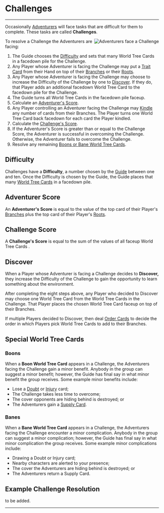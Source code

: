 # Challenges

---

Occasionally [Adventurers](_docs/Introduction/Basics.md##Adventurer) will face tasks that are difficult for them to complete. These tasks are called **Challenges**.

<img align="right" src="Challenge.png" alt="Adventurers face a Challenge">

To resolve a Challenge the Adventurers are facing:
1. The Guide chooses the [Difficulty](Challenges##Difficulty) and sets that many World Tree Cards in a facedown pile for the Challenge. 
2. Any Player whose Adventurer is facing the Challenge may put a [Trait Card](TraitCards) from their Hand on top of their [Branches](CardZones##Branches) or their [Roots](CardZones##Roots).
2. Any Player whose Adventurer is facing the Challenge may choose to increase the Difficulty of the Challenge by one to [Discover](Challenges##Discover). If they do, that Player adds an additional facedown World Tree Card to the facedown pile for the Challenge.
3. The Guide turns all World Tree Cards in the facedown pile faceup.
4. Calculate an [Adventurer's Score](Challenges##Adventurer%20Score). 
6. Any Player controlling an Adventurer facing the Challenge may [Kindle](CardZones##Kindling) any number of cards from their Branches. The Player turns one World Tree Card back facedown for each card the Player kindled.
7. Calculate the [Challenge's Score](Challenges##Challenge%20Score).
8. If the Adventurer's Score is greater than or equal to the Challenge Score, the Adventurer is successful in overcoming the Challenge. Otherwise, the Adventurer fails to overcome the Challenge. 
9. Resolve any remaining [Boons or Bane World Tree Cards](Challenges##Special%20World%20Tree%20Cards). 

## Difficulty

Challenges have a **Difficulty**, a number chosen by the [Guide](_docs/Introduction/Basics.md###Guide) between one and ten. Once the Difficulty is chosen by the Guide, the Guide places that many [World Tree Cards](WorldTreeCards) in a facedown pile. 

## Adventurer Score

An **Adventurer's Score** is equal to the value of the top card of their Player's [Branches](CardZones##Branches) plus the top card of their Player's [Roots](CardZones##Roots). 

## Challenge Score

A **Challenge's Score** is equal to the sum of the values of all faceup World Tree Cards .

## Discover

When a Player whose Adventurer is facing a Challenge decides to **Discover,** they increase the Difficulty of the Challenge to gain the opportunity to learn something about the environment. 

After completing the eight steps above, any Player who decided to Discover may choose one World Tree Card from the World Tree Cards in the Challenge. That Player places the chosen World Tree Card faceup on top of their Branches. 

If multiple Players decided to Discover, then deal [Order Cards](OrderCards) to decide the order in which Players pick World Tree Cards to add to their Branches. 

## Special World Tree Cards

### Boons

When a **Boon World Tree Card** appears in a Challenge, the Adventurers facing the Challenge gain a minor benefit. Anybody in the group can suggest a minor benefit; however, the Guide has final say in what minor benefit the group receives. Some example minor benefits include:
- Lose a [Doubt](ConsequenceCards##Doubt) or [Injury](ConsequenceCards##Injury) card; 
- The Challenge takes less time to overcome;
- The cover opponents are hiding behind is destroyed; or
- The Adventurers gain a [Supply Card](GearandSupplyCards#Supply%20Cards). 

### Banes

When a **Bane World Tree Card** appears in a Challenge, the Adventurers facing the Challenge encounter a minor complication. Anybody in the group can suggest a minor complication; however, the Guide has final say in what minor complication the group receives. Some example minor complications include: 
- Drawing a Doubt or Injury card;
- Nearby characters are alerted to your presence;
- The cover the Adventurers are hiding behind is destroyed; or
- The Adventurers return a Supply Card. 

## Example Challenge Resolution

to be added.

<!-- 

Insert example Challenge Resolution

-->

---
